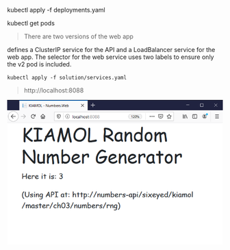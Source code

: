 kubectl apply -f deployments.yaml

kubectl get pods

> There are two versions of the web app

[](./solution/services.yaml) defines a ClusterIP service for the API and a LoadBalancer service for the web app. The selector for the web service uses two labels to ensure only the v2 pod is included.

```
kubectl apply -f solution/services.yaml
```

> http://localhost:8088

![](./solution/numbers-web-v2.png)
